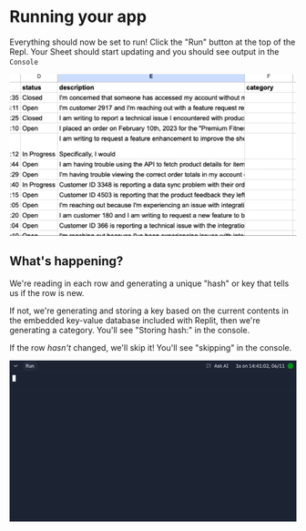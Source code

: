 # Running your app

Everything should now be set to run! Click the "Run" button at the top of the Repl. Your Sheet should start updating and you should see output in the `Console`

![demo](assets/demo.gif)

## What's happening?

We're reading in each row and generating a unique "hash" or key that tells us if the row is new. 

If not, we're generating and storing a key based on the current contents in the embedded key-value database included with Replit, then we're generating a category. You'll see "Storing hash:" in the console.

If the row _hasn't_ changed, we'll skip it! You'll see "skipping" in the console.

![output](assets/output.gif)